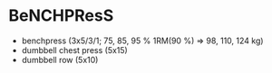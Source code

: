 # BeNCHPResS
* benchpress (3x5/3/1; 75, 85, 95 % 1RM(90 %) => 98, 110, 124 kg)
* dumbbell chest press (5x15)
* dumbbell row (5x10)
